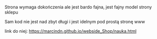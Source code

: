 Strona wymaga dokończenia ale jest bardo fajna, jest fajny model strony sklepu 

Sam kod nie jest nad zbyt długi i jest idelnym pod prostą stronę www

link do niej:
https://marcindn.github.io/webside_Shop/nauka.html

